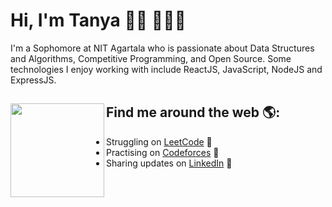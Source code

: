 # Hi, I'm Tanya 👋🏾 👩🏾‍💻


I'm a Sophomore at NIT Agartala who is passionate about Data Structures and Algorithms, Competitive Programming, and Open Source. Some technologies I enjoy working with include ReactJS, JavaScript, NodeJS and ExpressJS.


## Find me around the web 🌎: <a href="https://www.linkedin.com/in/tanyarajhans/"><img align="left" width="150" height="150" src="https://github.com/M0nica/M0nica/blob/main/octomonica/m0nica-octocat-rotating.gif?raw=true"></a>
- Struggling on <a href="https://www.leetcode.com/tanyarajhans/">LeetCode</a> 💼
- Practising on <a href="https://www.codeforces.com/profile/tanyarajhans7/">Codeforces</a> 💼
- Sharing updates on <a href="https://www.linkedin.com/in/tanyarajhans/">LinkedIn</a> 💼
